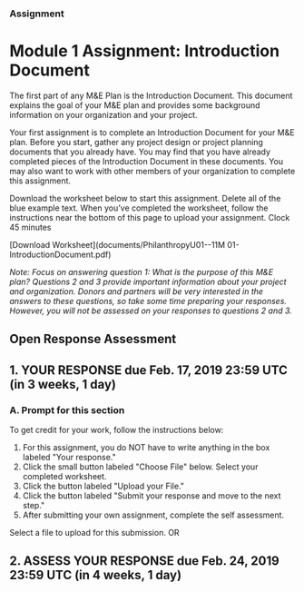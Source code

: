 ### Assignment
# Module 1 Assignment: Introduction Document 
The first part of any M&E Plan is the Introduction Document. This document explains the goal of your M&E plan and provides some background information on your organization and your project. 

Your first assignment is to complete an Introduction Document for your M&E plan. Before you start, gather any project design or project planning documents that you already have. You may find that you have already completed pieces of the Introduction Document in these documents. You may also want to work with other members of your organization to complete this assignment. 

Download the worksheet below to start this assignment. Delete all of the blue example text. When you’ve completed the worksheet, follow the instructions near the bottom of this page to upload your assignment. 
Clock 45 minutes

[Download Worksheet](documents/PhilanthropyU01--11M 01-IntroductionDocument.pdf)

*Note: Focus on answering question 1: What is the purpose of this M&E plan? 
Questions 2 and 3 provide important information about your project and organization. Donors and partners will be very interested in the answers to these questions, so take some time preparing your responses. However, you will not be assessed on your responses to questions 2 and 3.*

## Open Response Assessment
## 1. YOUR RESPONSE due Feb. 17, 2019 23:59 UTC (in 3 weeks, 1 day)
### A. Prompt for this section
To get credit for your work, follow the instructions below:
1. For this assignment, you do NOT have to write anything in the box labeled "Your response."
2. Click the small button labeled "Choose File" below. Select your completed worksheet.
3. Click the button labeled "Upload your File."
4. Click the button labeled "Submit your response and move to the next step."
5. After submitting your own assignment, complete the self assessment.

Select a file to upload for this submission.
OR

## 2. ASSESS YOUR RESPONSE due Feb. 24, 2019 23:59 UTC (in 4 weeks, 1 day)